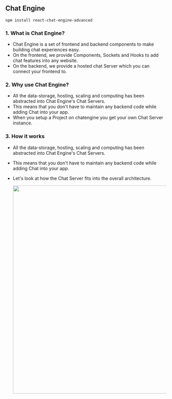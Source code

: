 ## Chat Engine
```
npm install react-chat-engine-advanced
```

### 1. What is Chat Engine?
* Chat Engine is a set of frontend and backend components to make building chat experiences easy.
* On the frontend, we provide Components, Sockets and Hooks to add chat features into any website.
* On the backend, we provide a hosted chat Server which you can connect your frontend to.

### 2. Why use Chat Engine?
* All the data-storage, hosting, scaling and computing has been abstracted into Chat Engine's Chat Servers.
* This means that you don't have to maintain any backend code while adding Chat into your app.
* When you setup a Project on chatengine you get your own Chat Server instance.

### 3. How it works
* All the data-storage, hosting, scaling and computing has been abstracted into Chat Engine's Chat Servers.
* This means that you don't have to maintain any backend code while adding Chat into your app.
* Let's look at how the Chat Server fits into the overall architecture.

  <img src="https://chat-engine-assets.s3.amazonaws.com/docs/server/chat-server-role-min.png" width="650" />
